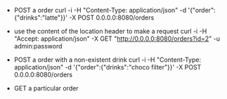 * POST a order
  curl -i -H "Content-Type: application/json" -d '{"order":{"drinks":"latte"}}' -X POST 0.0.0.0:8080/orders

* use the content of the location header to make a request
  curl -i -H "Accept: application/json" -X GET "http://0.0.0.0:8080/orders?id=2" -u admin:password

* POST a order with a non-existent drink
  curl -i -H "Content-Type: application/json" -d '{"order":{"drinks":"choco filter"}}' -X POST 0.0.0.0:8080/orders

* GET a particular order
  